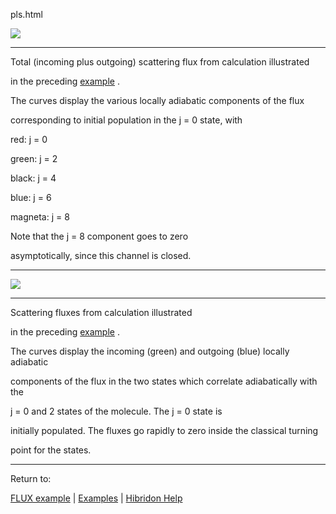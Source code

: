 pls.html

![](flxtot.gif)


------------------------------


Total (incoming plus outgoing) scattering flux from calculation illustrated

in the preceding  [example](flux.ex.html)  .

The curves display the various locally adiabatic components of the flux

corresponding to initial population in the  j  = 0 state, with


red:  j  = 0


green:  j  = 2


black:  j  = 4


blue:  j  = 6


magneta:  j  = 8


Note that the  j  = 8 component goes to zero

asymptotically, since this channel is closed.


------------------------------


![](flxio.gif)


------------------------------


Scattering fluxes from calculation illustrated

in the preceding  [example](flux.ex.html)  .

The curves display the incoming (green) and outgoing (blue) locally adiabatic

components of the flux in the two states which correlate adiabatically with the

j  = 0 and 2 states of the molecule.  The  j  = 0 state is

initially populated.  The fluxes go rapidly to zero inside the classical turning

point for the states.


------------------------------


Return to:

[FLUX example](psi.ex.html)   |  [Examples](examples.html)   |  [Hibridon Help](hibhelp.html)
